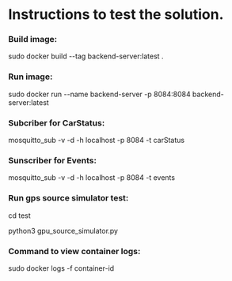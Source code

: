 # Instructions to test the solution.

### Build image: 
sudo docker build --tag backend-server:latest .

### Run image:
sudo docker run --name backend-server -p 8084:8084 backend-server:latest

### Subcriber for CarStatus:
mosquitto_sub -v -d -h localhost -p 8084 -t carStatus

### Sunscriber for Events:

mosquitto_sub -v -d -h localhost -p 8084 -t events

### Run gps source simulator test:

cd test

python3 gpu_source_simulator.py


### Command to view container logs:
sudo docker logs -f container-id






